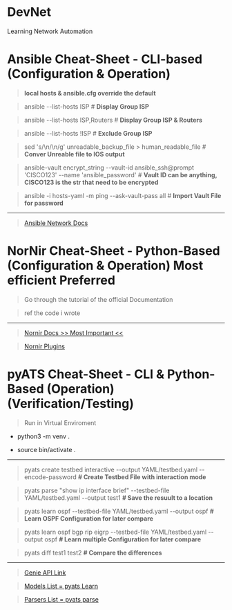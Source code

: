 # **DevNet**
Learning Network Automation 

# **Ansible Cheat-Sheet** - CLI-based (Configuration & Operation)

> **local hosts & ansible.cfg override the default**

>ansible --list-hosts ISP # **Display Group ISP**

>ansible --list-hosts ISP,Routers # **Display Group ISP & Routers**

>ansible --list-hosts \!ISP # **Exclude Group ISP**

> sed 's/\\n/\n/g' unreadable_backup_file > human_readable_file # **Conver Unreable file to IOS output**

> ansible-vault encrypt_string --vault-id ansible_ssh@prompt 'CISCO123' --name 'ansible_password' # **Vault ID can be anything, CISCO123 is the str that need to be encrypted**

>ansible -i hosts-yaml -m ping --ask-vault-pass all # **Import Vault File for password**

---
> [Ansible Network Docs](https://docs.ansible.com/ansible/latest/network/)

# **NorNir Cheat-Sheet** - Python-Based (Configuration & Operation) Most efficient **Preferred**

> Go through the tutorial of the official Documentation

> ref the code i wrote

---
>[Nornir Docs  >> Most Important <<](https://nornir.readthedocs.io/en/latest/index.html)

>[Nornir Plugins](https://nornir.readthedocs.io/en/latest/plugins/index.html)

# **pyATS  Cheat-Sheet** - CLI & Python-Based (Operation) (Verification/Testing) 

>Run in Virtual Enviroment

* python3 -m venv .

* source bin/activate .
---
> pyats create testbed interactive --output YAML/testbed.yaml --encode-password   **# Create Testbed File with interaction mode**

>pyats parse "show ip interface brief" --testbed-file YAML/testbed.yaml --output test1   **# Save the resuult to a location**

>pyats learn ospf --testbed-file YAML/testbed.yaml --output ospf   **# Learn OSPF Configuration for later compare**

>pyats learn ospf bgp rip eigrp --testbed-file YAML/testbed.yaml --output ospf   **# Learn multiple Configuration for later compare**

>pyats diff test1 test2   **# Compare the differences**

---
> [Genie API Link](https://pubhub.devnetcloud.com/media/genie-feature-browser/docs/#/)

> [Models List = pyats Learn](https://pubhub.devnetcloud.com/media/genie-feature-browser/docs/#/models)

> [Parsers List = pyats parse](https://pubhub.devnetcloud.com/media/genie-feature-browser/docs/#/parsers)



